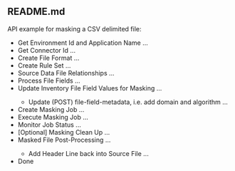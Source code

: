 ## README.md

API example for masking a CSV delimited file: <br />
<ul>
<li>Get Environment Id and Application Name ...</li>
<li>Get Connector Id ...</li>
<li>Create File Format ...</li>
<li>Create Rule Set ...</li>
<li>Source Data File Relationships ...</li>
<li>Process File Fields ...</li>
<li>Update Inventory File Field Values for Masking ...</li>
<ul>
<li>Update (POST) file-field-metadata, i.e. add domain and algorithm ...</li>
</ul>
<li>Create Masking Job ...</li>
<li>Execute Masking Job ...</li>
<li>Monitor Job Status ...</li>
<li>[Optional] Masking Clean Up ...</li>
<li>Masked File Post-Processing ...</li>
<ul>
	<li>Add Header Line back into Source File ... </li>
</ul>
<li>Done</li>
</ul>
